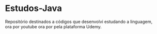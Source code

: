 # Estudos-Java
Repositório destinados a códigos que desenvolvi estudando a linguagem, ora por youtube ora por pela plataforma Udemy.
